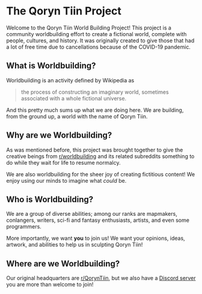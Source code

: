 # The Qoryn Tiin Project

Welcome to the Qoryn Tiin World Building Project! This project
is a community worldbuilding effort to create a fictional
world, complete with people, cultures, and history. It was
originally created to give those that had a lot of free time
due to cancellations because of the COVID-19 pandemic.

## What is Worldbuilding?

Worldbuilding is an activity defined by Wikipedia as
> the process of constructing an imaginary world, sometimes
> associated with a whole fictional universe.

And this pretty much sums up what we are doing here. We are
building, from the ground up, a world with the name of Qoryn 
Tiin.

## Why are we Worldbuilding?

As was mentioned before, this project was brought together to
give the creative beings from
[r/worldbuilding](https://www.reddit.com/r/worldbuilding) and
its related subreddits something to do while they wait for life 
to resume normalcy.

We are also worldbuilding for the sheer joy of creating 
fictitious content! We enjoy using our minds to imagine what
*could* be.

## Who is Worldbuilding?

We are a group of diverse abilities; among our ranks are 
mapmakers, conlangers, writers, sci-fi and fantasy enthusiasts, 
artists, and even some programmers.

More importantly, we want **you** to join us! We want your
opinions, ideas, artwork, and abilities to help us in sculpting
Qoryn Tiin!

## Where are we Worldbuilding?

Our original headquarters are 
[r/QorynTiin](https://www.reddit.com/r/QorynTiin), but we also
have a [Discord server](https://discord.gg/7bhGXGU) you are more
than welcome to join!
